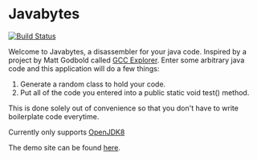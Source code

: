 Javabytes
=====================================
[![Build Status](https://travis-ci.org/jkeam/javabytes.svg?branch=master)](https://travis-ci.org/jkeam/javabytes)

Welcome to Javabytes, a disassembler for your java code. Inspired by a project by Matt Godbold called [GCC Explorer](https://github.com/mattgodbolt/gcc-explorer).
Enter some arbitrary java code and this application will do a few things: 

1. Generate a random class to hold your code.
2. Put all of the code you entered into a public static void test() method.

This is done solely out of convenience so that you don't have to write boilerplate code everytime.

Currently only supports [OpenJDK8](http://openjdk.java.net/projects/jdk8/)

The demo site can be found [here](http://javabytes.io/).
